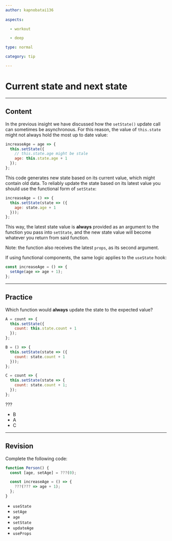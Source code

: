 ```yaml
---
author: kapnobatai136
  
aspects:

  - workout

  - deep

type: normal

category: tip

---
```


# Current state and next state

---
## Content

In the previous insight we have discussed how the `setState()` update call can sometimes be asynchronous. For this reason, the value of `this.state` might not always hold the most up to date value:

```js
increaseAge = age => {
  this.setState({
    // this.state.age might be stale
    age: this.state.age + 1 
  });
};
```

This code generates new state based on its current value, which might contain old data. To reliably update the state based on its latest value you should use the functional form of `setState`:

```js
increaseAge = () => {
  this.setState(state => ({
    age: state.age + 1
  }));
};
```

This way, the latest state value is **always** provided as an argument to the function you pass into `setState`, and the new state value will become whatever you return from said function. 

Note: the function also receives the latest `props`, as its second argument.

If using functional components, the same logic applies to the `useState` hook:

```js
const increaseAge = () => {
  setAge(age => age + 1);
};
```

---
## Practice

Which function would **always** update the state to the expected value?

```js
A = count => {
  this.setState({
    count: this.state.count + 1
  });
};

B = () => {
  this.setState(state => ({
    count: state.count + 1
  }));
};

C = count => {
  this.setState(state => {
    count: state.count + 1;
  });
};
```

???

* B
* A
* C

---
## Revision

Complete the following code:

```js
function Person() {
  const [age, setAge] = ???(0);

  const increaseAge = () => {
    ???(??? => age + 1);
  };
}
```

* `useState`
* `setAge`
* `age`
* `setState`
* `updateAge`
* `useProps`
